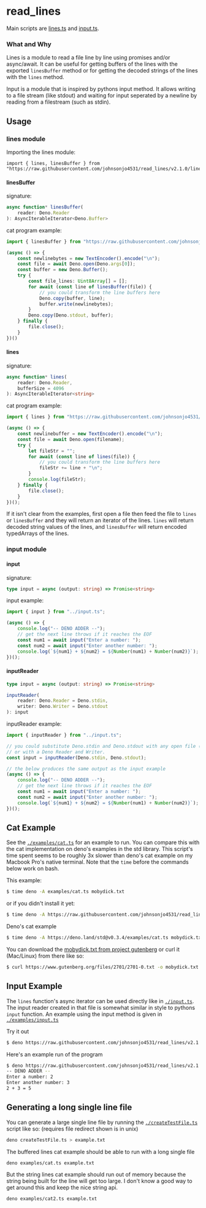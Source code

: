 # read_lines

Main scripts are [lines.ts](./lines.ts) and [input.ts](./input.ts).

### What and Why

Lines is a module to read a file line by line using promises and/or async/await. It can be useful for getting buffers of the lines with the exported `linesBuffer` method or for getting the decoded strings of the lines with the `lines` method.

Input is a module that is inspired by pythons input method. It allows writing to a file stream (like stdout) and waiting for input seperated by a newline by reading from a filestream (such as stdin).

## Usage

### lines module

Importing the lines module:

```
import { lines, linesBuffer } from "https://raw.githubusercontent.com/johnsonjo4531/read_lines/v2.1.0/lines.ts"
```

#### linesBuffer

signature:

```ts
async function* linesBuffer(
	reader: Deno.Reader
): AsyncIterableIterator<Deno.Buffer>
```

cat program example:

```ts
import { linesBuffer } from "https://raw.githubusercontent.com/johnsonjo4531/read_lines/v2.1.0/lines.ts"

(async () => {
	const newlinebytes = new TextEncoder().encode("\n");
	const file = await Deno.open(Deno.args[0]);
	const buffer = new Deno.Buffer();
	try {
		const file_lines: Uint8Array[] = [];
		for await (const line of linesBuffer(file)) {
			// you could transform the line buffers here
			Deno.copy(buffer, line);
			buffer.write(newlinebytes);
		}
		Deno.copy(Deno.stdout, buffer);
	} finally {
		file.close();
	}
})()
```

#### lines

signature:

```ts
async function* lines(
	reader: Deno.Reader,
	bufferSize = 4096
): AsyncIterableIterator<string>
```

cat program example:

```ts
import { lines } from "https://raw.githubusercontent.com/johnsonjo4531/read_lines/v2.1.0/lines.ts"

(async () => {
	const newlinebuffer = new TextEncoder().encode("\n");
	const file = await Deno.open(filename);
	try {
		let fileStr = "";
		for await (const line of lines(file)) {
			// you could transform the line buffers here
			fileStr += line + "\n";
		}
		console.log(fileStr);
	} finally {
		file.close();
	}
})();
```

If it isn't clear from the examples, first open a file then feed the file to `lines` or `linesBuffer` and they will return an iterator of the lines. `lines` will return decoded string values of the lines, and `linesBuffer` will return encoded typedArrays of the lines.


### input module

#### input

signature:

```ts
type input = async (output: string) => Promise<string>
```

input example:

```ts
import { input } from "../input.ts";

(async () => {
	console.log("-- DENO ADDER --");
	// get the next line throws if it reaches the EOF
	const num1 = await input("Enter a number: ");
	const num2 = await input("Enter another number: ");
	console.log(`${num1} + ${num2} = ${Number(num1) + Number(num2)}`);
})();
```

####  inputReader

```ts
type input = async (output: string) => Promise<string>

inputReader(
	reader: Deno.Reader = Deno.stdin,
	writer: Deno.Writer = Deno.stdout
): input
```

inputReader example:

```ts
import { inputReader } from "../input.ts";

// you could substitute Deno.stdin and Deno.stdout with any open file (with appropriate permissions) 
// or with a Deno Reader and Writer.
const input = inputReader(Deno.stdin, Deno.stdout);

// the below produces the same output as the input example
(async () => {
	console.log("-- DENO ADDER --");
	// get the next line throws if it reaches the EOF
	const num1 = await input("Enter a number: ");
	const num2 = await input("Enter another number: ");
	console.log(`${num1} + ${num2} = ${Number(num1) + Number(num2)}`);
})();
```

## Cat Example

See the [`./examples/cat.ts`](./examples/cat.ts) for an example to run. You can compare this with the cat implementation on deno's examples in the std library. This script's time spent seems to be roughly 3x slower than deno's cat example on my Macbook Pro's native terminal. Note that the `time` before the commands below work on bash.

This example:

```sh
$ time deno -A examples/cat.ts mobydick.txt
```

or if you didn't install it yet:

```sh
$ time deno -A https://raw.githubusercontent.com/johnsonjo4531/read_lines/v2.1.0/examples/cat.ts mobydick.txt
```

Deno's cat example

```sh
$ time deno -A https://deno.land/std@v0.3.4/examples/cat.ts mobydick.txt
```

You can download the [mobydick.txt from project gutenberg](https://www.gutenberg.org/files/2701/2701-0.txt) or curl it (Mac/Linux) from there like so:

```sh
$ curl https://www.gutenberg.org/files/2701/2701-0.txt -o mobydick.txt
```

## Input Example

The `lines` function's async iterator can be used directly like in [`./input.ts`](./input.ts). The input reader created in that file is somewhat similar in style to pythons `input` function. An example using the input method is given in [`./examples/input.ts`](./examples/input.ts)

Try it out

```sh
$ deno https://raw.githubusercontent.com/johnsonjo4531/read_lines/v2.1.0/examples/input.ts
```

Here's an example run of the program

```sh
$ deno https://raw.githubusercontent.com/johnsonjo4531/read_lines/v2.1.0/examples/input.ts
-- DENO ADDER --
Enter a number: 2
Enter another number: 3
2 + 3 = 5
```

## Generating a long single line file

You can generate a large single line file by running the [`./createTestFile.ts`](./createTestFile.ts) script like so: (requires file redirect shown is in unix)

```sh
deno createTestFile.ts > example.txt
```

The buffered lines cat example should be able to run with a long single file

```sh
deno examples/cat.ts example.txt
```

But the string lines cat example should run out of memory because the string
being built for the line will get too large.
I don't know a good way to get around this and keep the nice string api.

```sh
deno examples/cat2.ts example.txt
```

